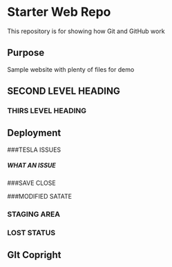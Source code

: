 # Starter Web Repo

This repository is for showing how Git and GitHub work

## Purpose

Sample website with plenty of files for demo
## SECOND LEVEL HEADING

### THIRS LEVEL HEADING


## Deployment



###TESLA ISSUES

##### WHAT AN ISSUE



###SAVE CLOSE


###MODIFIED SATATE


### STAGING AREA


### LOST STATUS


## GIt Copright
